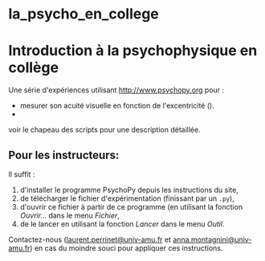 # la_psycho_en_college
Introduction à la psychophysique en collège
===========================================

Une série d'expériences utilisant http://www.psychopy.org pour :

- mesurer son acuité visuelle en fonction de l'excentricité ().
- 

voir le chapeau des scripts pour une description détaillée. 

Pour les instructeurs:
----------------------

Il suffit :

 1. d'installer le programme PsychoPy depuis les instructions du site,
 2. de télécharger le fichier d'expérimentation (finissant par un ``.py``),
 3. d'ouvrir ce fichier à partir de ce programme (en utilisant la fonction *Ouvrir...* dans le menu *Fichier*,
 4. de le lancer en utilisant la fonction *Lancer* dans le menu *Outil*.

Contactez-nous (laurent.perrinet@univ-amu.fr et anna.montagnini@univ-amu.fr) en cas du moindre souci pour appliquer ces instructions.
